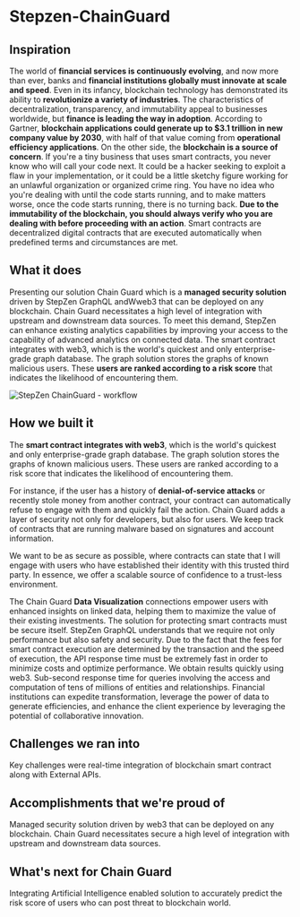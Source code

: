 # Stepzen-ChainGuard

## Inspiration
The world of **financial services is continuously evolving**, and now more than ever, banks and **financial institutions globally must innovate at scale and speed**. Even in its infancy, blockchain technology has demonstrated its ability to **revolutionize a variety of industries**. The characteristics of decentralization, transparency, and immutability appeal to businesses worldwide, but **finance is leading the way in adoption**.
According to Gartner, **blockchain applications could generate up to $3.1 trillion in new company value by 2030**, with half of that value coming from **operational efficiency applications**. On the other side, the **blockchain is a source of concern**. If you're a tiny business that uses smart contracts, you never know who will call your code next. It could be a hacker seeking to exploit a flaw in your implementation, or it could be a little sketchy figure working for an unlawful organization or organized crime ring. You have no idea who you're dealing with until the code starts running, and to make matters worse, once the code starts running, there is no turning back. **Due to the immutability of the blockchain, you should always verify who you are dealing with before proceeding with an action**. Smart contracts are decentralized digital contracts that are executed automatically when predefined terms and circumstances are met.

## What it does

Presenting our solution Chain Guard which is a **managed security solution** driven by StepZen GraphQL andWweb3 that can be deployed on any blockchain. Chain Guard necessitates a high level of integration with upstream and downstream data sources. To meet this demand, StepZen can enhance existing analytics capabilities by improving your access to the capability of advanced analytics on connected data. The smart contract integrates with web3, which is the world's quickest and only enterprise-grade graph database. The graph solution stores the graphs of known malicious users. These **users are ranked according to a risk score** that indicates the likelihood of encountering them.

![StepZen ChainGuard - workflow](https://user-images.githubusercontent.com/107539208/179367107-ce1306ab-f454-4c21-acea-f9f1ce80c9a9.jpg)



## How we built it

The **smart contract integrates with web3**, which is the world's quickest and only enterprise-grade graph database. The graph solution stores the graphs of known malicious users. These users are ranked according to a risk score that indicates the likelihood of encountering them.

For instance, if the user has a history of **denial-of-service attacks** or recently stole money from another contract, your contract can automatically refuse to engage with them and quickly fail the action. Chain Guard adds a layer of security not only for developers, but also for users. We keep track of contracts that are running malware based on signatures and account information. 

We want to be as secure as possible, where contracts can state that I will engage with users who have established their identity with this trusted third party. In essence, we offer a scalable source of confidence to a trust-less environment.

The Chain Guard **Data Visualization** connections empower users with enhanced insights on linked data, helping them to maximize the value of their existing investments. 
The solution for protecting smart contracts must be secure itself. StepZen GraphQL understands that we require not only performance but also safety and security.
Due to the fact that the fees for smart contract execution are determined by the transaction and the speed of execution, the API response time must be extremely fast in order to minimize costs and optimize performance. We obtain results quickly using web3. Sub-second response time for queries involving the access and computation of tens of millions of entities and relationships.  Financial institutions can expedite transformation, leverage the power of data to generate efficiencies, and enhance the client experience by leveraging the potential of collaborative innovation.


## Challenges we ran into

Key challenges were real-time integration of blockchain smart contract along with External APIs. 

## Accomplishments that we're proud of

Managed security solution driven by web3 that can be deployed on any blockchain. Chain Guard necessitates secure a high level of integration with upstream and downstream data sources. 

## What's next for Chain Guard

Integrating Artificial Intelligence enabled solution to accurately predict the risk score of users who can post threat to blockchain world.
